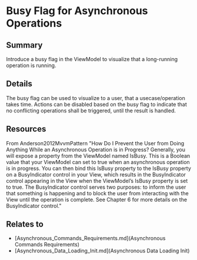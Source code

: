 # Busy Flag for Asynchronous Operations

## Summary
Introduce a busy flag in the ViewModel to visualize that a long-running operation is running.

## Details
The busy flag can be used to visualize to a user, that a usecase/operation takes time. Actions can be disabled based on the busy flag to indicate that no conflicting operations shall be triggered, until the result is handled.

## Resources
From Anderson2012MvvmPattern
"How Do I Prevent the User from Doing Anything While an Asynchronous Operation is in Progress?
Generally, you will expose a property from the ViewModel named IsBusy. This is a Boolean value that your ViewModel can set to true when an asynchronous operation is in progress. You can then bind this IsBusy property to the IsBusy property on a BusyIndicator control in your View, which results in the BusyIndicator control appearing in the View when the ViewModel’s IsBusy property is set to true. The BusyIndicator control serves two purposes: to inform the user that something is happening and to block the user from interacting with the View until the operation is complete. See Chapter 6 for more details on the BusyIndicator control."


## Relates to

* [Asynchronous_Commands_Requirements.md](Asynchronous Commands Requirements)
* [Asynchronous_Data_Loading_Init.md](Asynchronous Data Loading Init)
